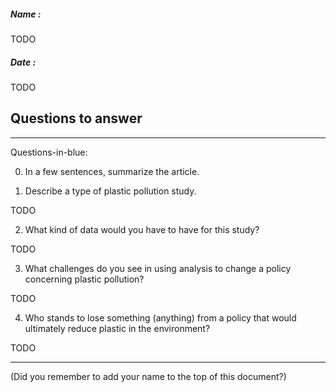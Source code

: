 ##### Name :

TODO

##### Date :

TODO

## Questions to answer

---
Questions-in-blue:

0. In a few sentences, summarize the article.


1. Describe a type of plastic pollution study.

TODO

2. What kind of data would you have to have for this study?

TODO

3. What challenges do you see in using analysis to change a policy concerning plastic pollution?

TODO

4. Who stands to lose something (anything) from a policy that would ultimately reduce plastic in the environment?

TODO

---
(Did you remember to add your name to the top of this document?)
